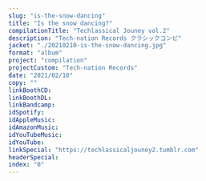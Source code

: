 ```yaml
---
slug: "is-the-snow-dancing"
title: "Is the snow dancing?"
compilationTitle: "Techlassical Jouney vol.2"
description: "Tech-nation Records クラシックコンピ"
jacket: "./20210210-is-the-snow-dancing.jpg"
format: "album"
project: "compilation"
projectCustom: "Tech-nation Records"
date: "2021/02/10"
copy: ""
linkBoothCD:
linkBoothDL:
linkBandcamp:
idSpotify:
idAppleMusic:
idAmazonMusic:
idYouTubeMusic:
idYouTube:
linkSpecial: "https://techlassicaljouney2.tumblr.com"
headerSpecial:
index: "0"
---
```

